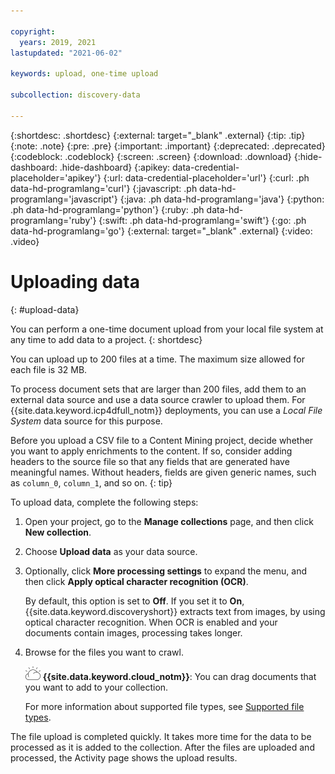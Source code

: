 ```yaml
---

copyright:
  years: 2019, 2021
lastupdated: "2021-06-02"

keywords: upload, one-time upload

subcollection: discovery-data

---
```


{:shortdesc: .shortdesc}
{:external: target="_blank" .external}
{:tip: .tip}
{:note: .note}
{:pre: .pre}
{:important: .important}
{:deprecated: .deprecated}
{:codeblock: .codeblock}
{:screen: .screen}
{:download: .download}
{:hide-dashboard: .hide-dashboard}
{:apikey: data-credential-placeholder='apikey'} 
{:url: data-credential-placeholder='url'}
{:curl: .ph data-hd-programlang='curl'}
{:javascript: .ph data-hd-programlang='javascript'}
{:java: .ph data-hd-programlang='java'}
{:python: .ph data-hd-programlang='python'}
{:ruby: .ph data-hd-programlang='ruby'}
{:swift: .ph data-hd-programlang='swift'}
{:go: .ph data-hd-programlang='go'}
{:external: target="_blank" .external}
{:video: .video}

# Uploading data
{: #upload-data}

You can perform a one-time document upload from your local file system at any time to add data to a project.
{: shortdesc}

You can upload up to 200 files at a time. The maximum size allowed for each file is 32 MB.

To process document sets that are larger than 200 files, add them to an external data source and use a data source crawler to upload them. For {{site.data.keyword.icp4dfull_notm}} deployments, you can use a *Local File System* data source for this purpose.

Before you upload a CSV file to a Content Mining project, decide whether you want to apply enrichments to the content. If so, consider adding headers to the source file so that any fields that are generated have meaningful names. Without headers, fields are given generic names, such as `column_0`, `column_1`, and so on.
{: tip}

To upload data, complete the following steps:

1.  Open your project, go to the **Manage collections** page, and then click **New collection**.
1.  Choose **Upload data** as your data source.
1.  Optionally, click **More processing settings** to expand the menu, and then click **Apply optical character recognition (OCR)**. 

    By default, this option is set to **Off**. If you set it to **On**, {{site.data.keyword.discoveryshort}} extracts text from images, by using optical character recognition. When OCR is enabled and your documents contain images, processing takes longer.

1.  Browse for the files you want to crawl.

    ![IBM Cloud only](images/ibm-cloud.png) **{{site.data.keyword.cloud_notm}}**: You can drag documents that you want to add to your collection.

    For more information about supported file types, see [Supported file types](/docs/discovery-data?topic=discovery-data-collections#supportedfiletypes).

The file upload is completed quickly. It takes more time for the data to be processed as it is added to the collection. After the files are uploaded and processed, the Activity page shows the upload results.
